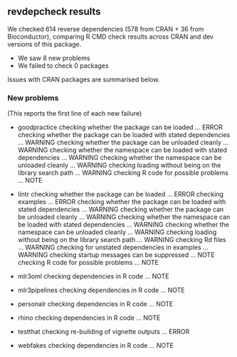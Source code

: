 ## revdepcheck results

We checked 614 reverse dependencies (578 from CRAN + 36 from Bioconductor), comparing R CMD check results across CRAN and dev versions of this package.

 * We saw 8 new problems
 * We failed to check 0 packages

Issues with CRAN packages are summarised below.

### New problems
(This reports the first line of each new failure)

* goodpractice
  checking whether the package can be loaded ... ERROR
  checking whether the package can be loaded with stated dependencies ... WARNING
  checking whether the package can be unloaded cleanly ... WARNING
  checking whether the namespace can be loaded with stated dependencies ... WARNING
  checking whether the namespace can be unloaded cleanly ... WARNING
  checking loading without being on the library search path ... WARNING
  checking R code for possible problems ... NOTE

* lintr
  checking whether the package can be loaded ... ERROR
  checking examples ... ERROR
  checking whether the package can be loaded with stated dependencies ... WARNING
  checking whether the package can be unloaded cleanly ... WARNING
  checking whether the namespace can be loaded with stated dependencies ... WARNING
  checking whether the namespace can be unloaded cleanly ... WARNING
  checking loading without being on the library search path ... WARNING
  checking Rd files ... WARNING
  checking for unstated dependencies in examples ... WARNING
  checking startup messages can be suppressed ... NOTE
  checking R code for possible problems ... NOTE

* mlr3oml
  checking dependencies in R code ... NOTE

* mlr3pipelines
  checking dependencies in R code ... NOTE

* personalr
  checking dependencies in R code ... NOTE

* rhino
  checking dependencies in R code ... NOTE

* testthat
  checking re-building of vignette outputs ... ERROR

* webfakes
  checking dependencies in R code ... NOTE

